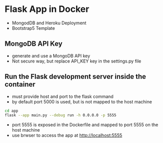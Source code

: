 # Flask App in Docker

- MongodDB and Heroku Deployment
- Bootstrap5 Template


## MongoDB API Key

- generate and use a MongoDB API key
- Not secure way, but replace API_KEY key in the settings.py file


## Run the Flask development server inside the container

- must provide host and port to the flask command
- by default port 5000 is used, but is not mapped to the host machine

```bash
cd app
flask --app main.py --debug run -h 0.0.0.0 -p 5555
```

- port 5555 is exposed in the Dockerfile and mapped to port 5555 on the host machine
- use brwser to access the app at [http://localhost:5555](http://localhost:5555)


